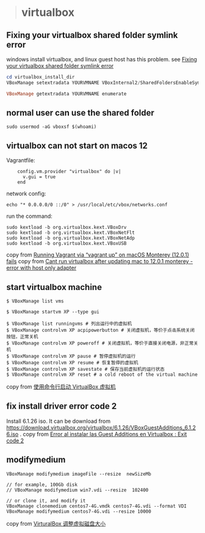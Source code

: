 ># virtualbox

## Fixing your virtualbox shared folder symlink error
windows install virtualbox, and linux guest host has this problem.
see [Fixing your virtualbox shared folder symlink error](https://ahtik.com/fixing-your-virtualbox-shared-folder-symlink-error/)
``` powershell
cd virtualbox_install_dir
VBoxManage setextradata YOURVMNAME VBoxInternal2/SharedFoldersEnableSymlinksCreate/YOURSHAREFOLDERNAME 1

VBoxManage getextradata YOURVMNAME enumerate
```

## normal user can use the shared folder

``` shell
sudo usermod -aG vboxsf $(whoami)
```

## virtualbox can not start on macos 12

Vagrantfile:
```
    config.vm.provider "virtualbox" do |v|
      v.gui = true
    end
```
network config:

``` shell
echo "* 0.0.0.0/0 ::/0" > /usr/local/etc/vbox/networks.conf
```

run the command:

``` shell
sudo kextload -b org.virtualbox.kext.VBoxDrv
sudo kextload -b org.virtualbox.kext.VBoxNetFlt
sudo kextload -b org.virtualbox.kext.VBoxNetAdp
sudo kextload -b org.virtualbox.kext.VBoxUSB
```
copy from [Running Vagrant via “vagrant up” on macOS Monterey (12.0.1) fails](https://apple.stackexchange.com/questions/429609/running-vagrant-via-vagrant-up-on-macos-monterey-12-0-1-fails)
copy from [Cant run virtualbox after updating mac to 12.0.1 monterey - error with host only adapter](https://stackoverflow.com/questions/69839697/cant-run-virtualbox-after-updating-mac-to-12-0-1-monterey-error-with-host-only)

## start virtualbox machine

``` shell
$ VBoxManage list vms

$ VBoxManage startvm XP --type gui

$ VBoxManage list runningvms # 列出运行中的虚拟机
$ VBoxManage controlvm XP acpipowerbutton # 关闭虚拟机，等价于点击系统关闭按钮，正常关机
$ VBoxManage controlvm XP poweroff # 关闭虚拟机，等价于直接关闭电源，非正常关机
$ VBoxManage controlvm XP pause # 暂停虚拟机的运行
$ VBoxManage controlvm XP resume # 恢复暂停的虚拟机
$ VBoxManage controlvm XP savestate # 保存当前虚拟机的运行状态
$ VBoxManage controlvm XP reset # a cold reboot of the virtual machine
```
copy from [使用命令行启动 VirtualBox 虚拟机](https://kodango.com/use-cli-to-start-vm)

## fix install driver error code 2
Install 6.1.26 iso.
It can be download from https://download.virtualbox.org/virtualbox/6.1.26/VBoxGuestAdditions_6.1.26.iso .
copy from [Error al instalar las Guest Additions en Virtualbox : Exit code 2](https://linuxmanr4.com/2022/02/17/error-al-instalar-las-guest-additions-en-virtualbox-exit-code-2/)

## modifymedium

``` shell
VBoxManage modifymedium imageFile --resize  newSizeMb

// for example, 100Gb disk
// VBoxManage modifymedium win7.vdi --resize  102400

// or clone it, and modify it
VBoxManage clonemedium centos7-4G.vmdk centos7-4G.vdi --format VDI
VBoxManage modifymedium centos7-4G.vdi --resize 10000
```
copy from [VirturalBox 调整虚拟磁盘大小](https://zangchuantao.com/tech-zh/2021/virturalbox-adjust-storage-size/)
